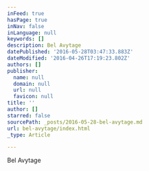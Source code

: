 ```yaml
---
inFeed: true
hasPage: true
inNav: false
inLanguage: null
keywords: []
description: Bel Avytage
datePublished: '2016-05-28T03:47:33.883Z'
dateModified: '2016-04-26T17:19:23.802Z'
authors: []
publisher:
  name: null
  domain: null
  url: null
  favicon: null
title: ''
author: []
starred: false
sourcePath: _posts/2016-05-28-bel-avytage.md
url: bel-avytage/index.html
_type: Article

---
```

Bel Avytage